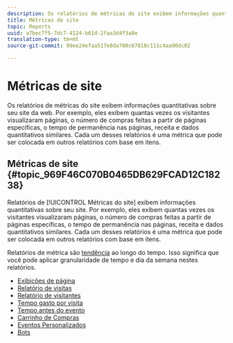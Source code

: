 ```yaml
---
description: Os relatórios de métricas do site exibem informações quantitativas sobre seu site da web. Por exemplo, eles exibem quantas vezes os visitantes visualizaram páginas, o número de compras feitas a partir de páginas específicas, o tempo de permanência nas páginas, receita e dados quantitativos similares. Cada um desses relatórios é uma métrica que pode ser colocada em outros relatórios com base em itens.
title: Métricas de site
topic: Reports
uuid: a7bec7f5-7dc7-4124-b61d-2faa3d4f3a8e
translation-type: tm+mt
source-git-commit: 99ee24efaa517e8da700c67818c111c4aa90dc02

---
```



# Métricas de site

Os relatórios de métricas do site exibem informações quantitativas sobre seu site da web. Por exemplo, eles exibem quantas vezes os visitantes visualizaram páginas, o número de compras feitas a partir de páginas específicas, o tempo de permanência nas páginas, receita e dados quantitativos similares. Cada um desses relatórios é uma métrica que pode ser colocada em outros relatórios com base em itens.

## Métricas de site {#topic_969F46C070B0465DB629FCAD12C18238}

Relatórios de [!UICONTROL Métricas do site] exibem informações quantitativas sobre seu site. Por exemplo, eles exibem quantas vezes os visitantes visualizaram páginas, o número de compras feitas a partir de páginas específicas, o tempo de permanência nas páginas, receita e dados quantitativos similares. Cada um desses relatórios é uma métrica que pode ser colocada em outros relatórios com base em itens.

Relatórios de métrica são [tendência](/help/components/c-variables/dimensionslist/reports-types.md) ao longo do tempo. Isso significa que você pode aplicar granularidade de tempo e dia da semana nestes relatórios.

* [Exibições de página](/help/components/c-variables/dimensionslist/reports-page-views.md)
* [Relatório de visitas](/help/components/c-variables/dimensionslist/reports-visits.md)
* [Relatório de visitantes](/help/components/c-variables/dimensionslist/reports-visitors.md)
* [Tempo gasto por visita](/help/components/c-variables/dimensionslist/reports-time-spent-per-visit.md)
* [Tempo antes do evento](/help/components/c-variables/dimensionslist/reports-time-prior-to-event.md)
* [Carrinho de Compras](/help/components/c-variables/dimensionslist/reports-shopping-cart.md)
* [Eventos Personalizados](/help/components/c-variables/dimensionslist/reports-custom-events.md)
* [Bots](/help/components/c-variables/dimensionslist/reports-bots.md)
